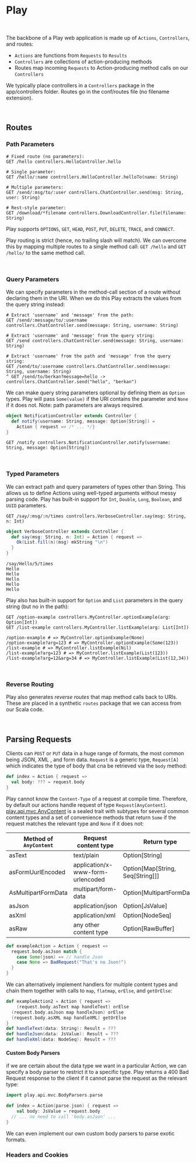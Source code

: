 # Play

<br>

The backbone of a Play web application is made up of `Actions`, `Controllers`, and routes:

- `Actions` are functions from `Requests` to `Results`
- `Controllers` are collections of action-producing methods
- Routes map incoming `Requests` to Action-producing method calls on our `Controllers`

We typically place controllers in a `Controllers` package in the app/controllers folder.
Routes go in the conf/routes file (no filename extension).

<br>

## Routes

### Path Parameters

```
# Fixed route (no parameters):
GET /hello controllers.HelloController.hello

# Single parameter:
GET /hello/:name controllers.HelloController.helloTo(name: String)

# Multiple parameters:
GET /send/:msg/to/:user controllers.ChatController.send(msg: String, user: String)

# Rest-style parameter:
GET /download/*filename controllers.DownloadController.file(filename: String)
```

Play supports `OPTIONS`, `GET`, `HEAD`, `POST`, `PUT`, `DELETE`, `TRACE`, and `CONNECT`.

Play routing is strict (hence, no trailing slash will match). We can overcome this by mapping multiple routes to a single method call: `GET /hello` and `GET /hello/` to the same method call.

<br>

### Query Parameters

We can specify parameters in the method-call section of a route without declaring them in the URI. When we do this Play extracts the values from the query string instead:

```
# Extract 'username' and 'message' from the path:
GET /send/:message/to/:username controllers.ChatController.send(message: String, username: String)

# Extract 'username' and 'message' from the query string:
GET /send controllers.ChatController.send(message: String, username: String)

# Extract 'username' from the path and 'message' from the query string:
GET /send/to/:username controllers.ChatController.send(message: String, username: String)
^ GET /send/to/berkan?message=hello -> controllers.ChatController.send("hello", "berkan")
```

We can make query string parameters optional by defining them as `Option` types.
Play will pass `Some(value)` if the URI contains the parameter and `None` if it does not.
Note: path parameters are always required.

```scala
object NotificationController extends Controller {
  def notify(username: String, message: Option[String]) =
  	Action { request => /* ... */}
}
```

```
GET /notify controllers.NotificationController.notify(username: String, message: Option[String])
```

<br>

### Typed Parameters

We can extract path and query parameters of types other than String.
This allows us to define Actions using well-typed arguments without messy parsing code.
Play has built-in support for `Int`, `Double`, `Long`, `Boolean`, and `UUID` parameters.

```
GET /say/:msg/:n/times controllers.VerboseController.say(msg: String, n: Int)
```

```scala
object VerboseController extends Controller {
  def say(msg: String, n: Int) = Action { request =>
  	Ok(List.fill(n)(msg) mkString "\n")
  }
}
```

```
/say/Hello/5/times
Hello
Hello
Hello
Hello
Hello
```

Play also has built-in support for `Option` and `List` parameters in the query string (but no in the path):

```
GET /option-example controllers.MyController.optionExample(arg: Option[Int])
GET /list-example controllers.MyController.listExample(arg: List[Int])
```

```
/option-example # => MyController.optionExample(None)
/option-example?arg=123 # => MyController.optionExample(Some(123))
/list-example # => MyController.listExample(Nil)
/list-example?arg=123 # => MyController.listExample(List(123))
/list-example?arg=12&arg=34 # => MyController.listExample(List(12,34))
```

<br>

### Reverse Routing

Play also generates *reverse routes* that map method calls back to URIs. These are placed in a synthetic `routes` package that we can access from our Scala code.

<br>

## Parsing Requests

Clients can `POST` or `PUT` data in a huge range of formats, the most common being JSON, XML , and form data.
`Request` is a generic type, `Request[A]` which indicates the type of body that cna be retrieved via the `body` method:

```scala
def index = Action { request =>
  val body: ??? = request.body
}
```

Play cannot know the `Content-Type` of a request at compile time. Therefore, by default our actions handle request of type `Request[AnyContent]`.
[play.api.mvc.AnyContent](https://www.playframework.com/documentation/2.3.x/api/scala/index.html#play.api.mvc.AnyContent) is a sealed trait with subtypes for several common content types and a set of convenience methods that return `Some` if the request matches the relevant type and `None` if it does not:

| Method of `AnyContent` | Request content type              | Return type                      |
| ---------------------- | --------------------------------- | -------------------------------- |
| asText                 | text/plain                        | Option[String]                   |
| asFormUurlEncoded      | application/x-www-form-urlencoded | Option[Map[String, Seq[String]]] |
| AsMultipartFormData    | multipart/form-data               | Option[MultipartFormData]        |
| asJson                 | application/json                  | Option[JsValue]                  |
| asXml                  | application/xml                   | Option[NodeSeq]                  |
| asRaw                  | any other content type            | Option[RawBuffer]                |

```scala
def exampleAction = Action { request =>
  request.body.asJson match {
    case Some(json) => // handle Json
    case None => BadRequest("That's no Json!")
  }
}
```

We can alternatively implement handlers for multiple content types and chain them together with calls to `map`, `flatmap`, `orElse`, and `getOrElse`:

```scala
def exampleAction2 = Action { request =>
	(request.body.asText map handleText) orElse
  (request.body.asJson map handleJson) orElse
  (request.body.asXML map handleXML) getOrElse
}
def handleText(data: String): Result = ???
def handleJson(data: JsValue): Result = ???
def handleXml(data: NodeSeq): Result = ???
```

#### Custom Body Parsers

if we are certain about the data type we want in a particular Action, we can specify a body parser to restrict it to a specific type. Play returns a 400 Bad Request response to the client if it cannot parse the request as the relevant type:

```scala
import play.api.mvc.BodyParsers.parse

def index = Action(parse.json) { request =>
	val body: JsValue = request.body
  // ... no need to call 'body.asJson' ...
}
```

We can even implement our own custom body parsers to parse exotic formats.

### Headers and Cookies





























































